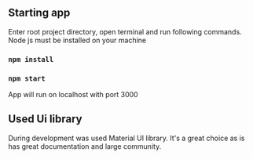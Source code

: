 ## Starting app

Enter root project directory, open terminal and run following commands. Node js
must be installed on your machine

### `npm install`

### `npm start`

App will run on localhost with port 3000

## Used Ui library

During development was used Material UI library. It's a great choice as is has great
documentation and large community.
